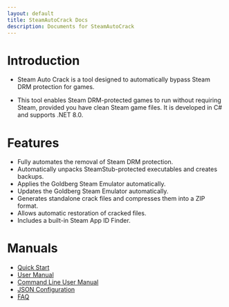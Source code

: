 ```yaml
---
layout: default
title: SteamAutoCrack Docs
description: Documents for SteamAutoCrack
---
```


# Introduction  

* Steam Auto Crack is a tool designed to automatically bypass Steam DRM protection for games.  

* This tool enables Steam DRM-protected games to run without requiring Steam, provided you have clean Steam game files. It is developed in C# and supports .NET 8.0.  

# Features  

- Fully automates the removal of Steam DRM protection.  
- Automatically unpacks SteamStub-protected executables and creates backups.  
- Applies the Goldberg Steam Emulator automatically.  
- Updates the Goldberg Steam Emulator automatically.  
- Generates standalone crack files and compresses them into a ZIP format.  
- Allows automatic restoration of cracked files.  
- Includes a built-in Steam App ID Finder.  

# Manuals  

- [Quick Start](/docs/QuickStart)  
- [User Manual](/docs/UserManual)  
- [Command Line User Manual](/docs/CommaneLineUserManual)  
- [JSON Configuration](/docs/JsonConfiguration)  
- [FAQ](/docs/FAQ)